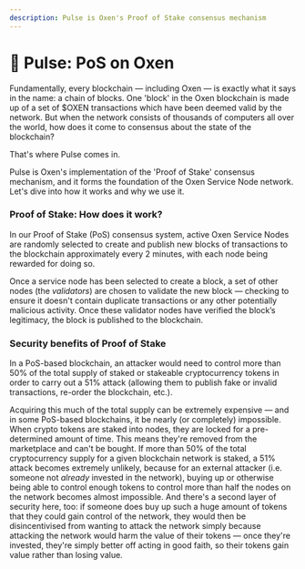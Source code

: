 ```yaml
---
description: Pulse is Oxen's Proof of Stake consensus mechanism
---
```


# 💓 Pulse: PoS on Oxen

Fundamentally, every blockchain — including Oxen — is exactly what it says in the name: a chain of blocks. One 'block' in the Oxen blockchain is made up of a set of $OXEN transactions which have been deemed valid by the network. But when the network consists of thousands of computers all over the world, how does it come to consensus about the state of the blockchain?

That's where Pulse comes in. 

Pulse is Oxen's implementation of the 'Proof of Stake' consensus mechanism, and it forms the foundation of the Oxen Service Node network. Let's dive into how it works and why we use it.

### Proof of Stake: How does it work?

In our Proof of Stake \(PoS\) consensus system, active Oxen Service Nodes are randomly selected to create and publish new blocks of transactions to the blockchain approximately every 2 minutes, with each node being rewarded for doing so. 

Once a service node has been selected to create a block, a set of other nodes \(the _validators_\) are chosen to validate the new block — checking to ensure it doesn't contain duplicate transactions or any other potentially malicious activity. Once these validator nodes have verified the block’s legitimacy, the block is published to the blockchain.

### Security benefits of Proof of Stake

In a PoS-based blockchain, an attacker would need to control more than 50% of the total supply of staked or stakeable cryptocurrency tokens in order to carry out a 51% attack \(allowing them to publish fake or invalid transactions, re-order the blockchain, etc.\).

Acquiring this much of the total supply can be extremely expensive — and in some PoS-based blockchains, it be nearly \(or completely\) impossible. When crypto tokens are staked into nodes, they are locked for a pre-determined amount of time. This means they're removed from the marketplace and can't be bought. If more than 50% of the total cryptocurrency supply for a given blockchain network is staked, a 51% attack becomes extremely unlikely, because for an external attacker \(i.e. someone not _already_ invested in the network\), buying up or otherwise being able to control enough tokens to control more than half the nodes on the network becomes almost impossible. And there's a second layer of security here, too: if someone does buy up such a huge amount of tokens that they could gain control of the network, they would then be disincentivised from wanting to attack the network simply because attacking the network would harm the value of their tokens — once they're invested, they're simply better off acting in good faith, so their tokens gain value rather than losing value.

